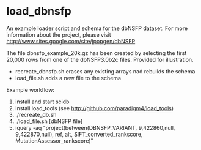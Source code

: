 load_dbnsfp
=========

An example loader script and schema for the dbNSFP dataset. 
For more information about the project, please visit http://www.sites.google.com/site/jpopgen/dbNSFP

The file dbnsfp_example_20k.gz has been created by selecting the first 20,000 rows from one of the dbNSFP3.0b2c files.
Provided for illustration.

 - recreate_dbnsfp.sh erases any existing arrays nad rebuilds the schema
 - load_file.sh adds a new file to the schema

Example workflow:
 
 1. install and start scidb
 2. install load_tools (see http://github.com/paradigm4/load_tools)
 3. ./recreate_db.sh
 4. ./load_file.sh [dbNSFP file]
 5. iquery -aq "project(between(DBNSFP_VARIANT, 9,422860,null, 9,422870,null), ref, alt, SIFT_converted_rankscore, MutationAssessor_rankscore)"
 

